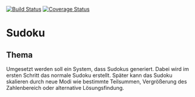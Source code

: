 [![Build Status](https://travis-ci.org/ob-algdatii-ss18/leistungsnachweis-algo.svg?branch=master)](https://travis-ci.org/ob-algdatii-ss18/leistungsnachweis-algo)
[![Coverage Status](https://coveralls.io/repos/github/ob-algdatii-ss18/leistungsnachweis-algo/badge.svg?branch=master)](https://coveralls.io/github/ob-algdatii-ss18/leistungsnachweis-algo?branch=master)


# Sudoku
## Thema
Umgesetzt werden soll ein System, dass Sudokus generiert. Dabei wird im ersten Schritt das normale Sudoku erstellt. Später kann das Sudoku skalieren durch neue Modi wie bestimmte Teilsummen, Vergrößerung des Zahlenbereich oder alternative Lösungsfindung.
